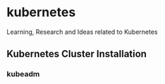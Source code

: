 # kubernetes
Learning, Research and Ideas related to Kubernetes


## Kubernetes Cluster Installation
### kubeadm
